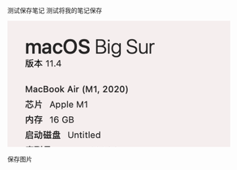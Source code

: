 测试保存笔记
测试将我的笔记保存

![](https://raw.githubusercontent.com/LuXinZ/img/master/%E4%BC%81%E4%B8%9A%E5%BE%AE%E4%BF%A1%E6%88%AA%E5%9B%BE_05b33687-2702-4226-9977-353ee9e8d370.png)

保存图片
